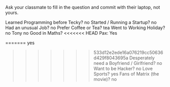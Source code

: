 Ask your classmate to fill in the question and commit with their laptop, not yours.

Learned Programming before Tecky?
no
Started / Running a Startup?
no
Had an unusual Job?
no
Prefer Coffee or Tea?
tea
Went to Working Holiday?
no
Tony no
Good in Maths?
<<<<<<< HEAD
Pax: Yes

=======
yes
>>>>>>> 533d12e2ede16a076219cc50636d429f8043695a
Desperately need a Boyfriend / Girlfriend?
no
Want to be Hacker?
no
Love Sports?
yes
Fans of Matrix (the movie)?
no